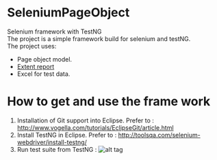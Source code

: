# SeleniumPageObject
Selenium framework with TestNG<br>
The project is a simple framework build for selenium and testNG.<br>
The project uses:
- Page object model.
- <a href="http://extentreports.relevantcodes.com/">Extent report</a>
- Excel for test data.

# How to get and use the frame work
1. Installation of Git support into Eclipse. Prefer to : http://www.vogella.com/tutorials/EclipseGit/article.html
2. Install TestNG in Eclipse. Prefer to : http://toolsqa.com/selenium-webdriver/install-testng/
3. Run test suite from TestNG :
![alt tag](https://github.com/yoyo13189/SeleniumPageObject/blob/master/images/runTestNG.png)

